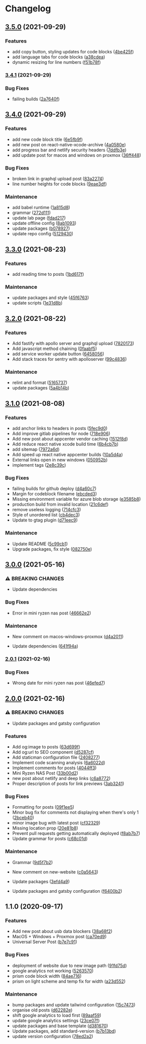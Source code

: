 # Changelog

## [3.5.0](https://github.com/zanechua/website/compare/v3.4.1...v3.5.0) (2021-09-29)

### Features

- add copy button, styling updates for code blocks ([4be425f](https://github.com/zanechua/website/commit/4be425f5cf3f94b27bde1494ef22a58c17351463))
- add language tabs for code blocks ([a38cdea](https://github.com/zanechua/website/commit/a38cdeae26f72ab51653d587398298d637158c01))
- dynamic resizing for line numbers ([f51b78f](https://github.com/zanechua/website/commit/f51b78f1f55636bc5c61e00503bf68fc24e2018e))

### [3.4.1](https://github.com/zanechua/website/compare/v3.4.0...v3.4.1) (2021-09-29)

### Bug Fixes

- failing builds ([2a7640f](https://github.com/zanechua/website/commit/2a7640fe816f7c817f6544d1136827db372dbea6))

## [3.4.0](https://github.com/zanechua/website/compare/v3.3.0...v3.4.0) (2021-09-29)

### Features

- add new code block title ([6e5fb9f](https://github.com/zanechua/website/commit/6e5fb9f929fd4b808e148165c977834c5ed6d51d))
- add new post on react-native-xcode-archive ([4a0580e](https://github.com/zanechua/website/commit/4a0580ef230a51fd07308e013258eabb19feefdc))
- add progress bar and netlify security headers ([7ddfb3e](https://github.com/zanechua/website/commit/7ddfb3ef198fec11426c5c3e61e8ed9b378cd076))
- add update post for macos and windows on proxmox ([36ff448](https://github.com/zanechua/website/commit/36ff448d4e90a594f9e5fc92ca1e77af8d7e2be4))

### Bug Fixes

- broken link in graphql upload post ([83a2274](https://github.com/zanechua/website/commit/83a2274876bcf3daea1d08e110fff6a7088ea2b5))
- line number heights for code blocks ([9eae3df](https://github.com/zanechua/website/commit/9eae3df3d07bae54ce1e1ccfcc18dd61f26b734b))

### Maintenance

- add babel runtime ([1a815d8](https://github.com/zanechua/website/commit/1a815d8be91f94747cff1f825f8fbefaf7af3c22))
- grammar ([272d111](https://github.com/zanechua/website/commit/272d11133788e1c6b0b653ab1dae38bfc313c9cd))
- update lab page ([fdad217](https://github.com/zanechua/website/commit/fdad21790ee078a21e615f5a6680d145190e940c))
- update offline config ([8ab1093](https://github.com/zanechua/website/commit/8ab109343c9944154d52aede50b95de9e7d6950c))
- update packages ([b078927](https://github.com/zanechua/website/commit/b078927f0d261a96ea85c183c0dc84a123bc3402))
- update repo config ([5129430](https://github.com/zanechua/website/commit/512943012b228fc467938cd5c04ea4ea59f65499))

## [3.3.0](https://github.com/zanechua/website/compare/v3.2.0...v3.3.0) (2021-08-23)

### Features

- add reading time to posts ([1bd617f](https://github.com/zanechua/website/commit/1bd617f80bda368b71a764a664fc6b9aa370700b))

### Maintenance

- update packages and style ([45f6763](https://github.com/zanechua/website/commit/45f67632c5e5e20e6de07ac7930b56bb9d60fe84))
- update scripts ([1e31d8b](https://github.com/zanechua/website/commit/1e31d8b7f9836ee2ad72b6076bfe0797741bf2af))

## [3.2.0](https://github.com/zanechua/website/compare/v3.1.0...v3.2.0) (2021-08-22)

### Features

- Add fastify with apollo server and graphql upload ([7820173](https://github.com/zanechua/website/commit/78201731c3b61ed182234d3f8507fe8b600c64d7))
- Add javascript method chaining ([0faabf5](https://github.com/zanechua/website/commit/0faabf55b07bd5e2301cc8d82522876fec254391))
- add service worker update button ([6458056](https://github.com/zanechua/website/commit/6458056304de0b53261c7b28c02ebf53195a7389))
- Add stack traces for sentry with apolloserver ([99c4836](https://github.com/zanechua/website/commit/99c48361c4ee74230866bfb68029d202b0837c57))

### Maintenance

- relint and format ([5165737](https://github.com/zanechua/website/commit/516573732c04b6244a5eaa31eff6eb1869ce3ea5))
- update packages ([5a4b14b](https://github.com/zanechua/website/commit/5a4b14b53e7832cebab30e6e1daef8e538468bda))

## [3.1.0](https://github.com/zanechua/website/compare/v3.0.0...v3.1.0) (2021-08-08)

### Features

- add anchor links to headers in posts ([5fec9d0](https://github.com/zanechua/website/commit/5fec9d08b3031e2b5a632c3999d25318a3ff78a7))
- Add improve gitlab pipelines for node ([718e906](https://github.com/zanechua/website/commit/718e90658919ad2cfdd534565f18953754f02aa1))
- Add new post about appcenter vendor caching ([1512f8d](https://github.com/zanechua/website/commit/1512f8dbb4a00e896764722b8fc013f75d1711da))
- Add reduce react native xcode build time ([6b4cb7b](https://github.com/zanechua/website/commit/6b4cb7bccdc6ded97adfa02807c2680cba62ad5e))
- add sitemap ([7972a6d](https://github.com/zanechua/website/commit/7972a6d5ae0e0d180c493b28775879c764adf68d))
- Add speed up react native appcenter builds ([10a5d4a](https://github.com/zanechua/website/commit/10a5d4a4871a6e891160a741e11ec727f3c619f2))
- External links open in new windows ([050952b](https://github.com/zanechua/website/commit/050952ba8a9adfe3cf9ea65eb91258339b1e17f4))
- implement tags ([2e8c39c](https://github.com/zanechua/website/commit/2e8c39c8dfd08b4b8d5cfc82ab271192ac82cd6a))

### Bug Fixes

- failing builds for github deploy ([d4a60c7](https://github.com/zanechua/website/commit/d4a60c778ec2b2eb7db76c642e1f0a7d8cd54cee))
- Margin for codeblock filename ([ebcded3](https://github.com/zanechua/website/commit/ebcded309a03e56d6c252264086be292d3c2a142))
- Missing environment variable for azure blob storage ([e3585b8](https://github.com/zanechua/website/commit/e3585b8c002f8e091e10271e26182c559fa5b4fe))
- production build from invalid location ([21c6def](https://github.com/zanechua/website/commit/21c6def3dcf7791d8ffa4783cef01c17261cc7cc))
- remove useless logging ([714cfc3](https://github.com/zanechua/website/commit/714cfc3f01064099aa55d10746b6d639f8c675fb))
- Style of unordered list ([cb4dec3](https://github.com/zanechua/website/commit/cb4dec323950886324281e915c548fccce8d9918))
- Update to gtag plugin ([d71eec9](https://github.com/zanechua/website/commit/d71eec965e4c48580e1f1c585c9c803659418622))

### Maintenance

- Update README ([5c99cb1](https://github.com/zanechua/website/commit/5c99cb1dc400e7bcd9daee33f643cccaff803ad3))
- Upgrade packages, fix style ([082750e](https://github.com/zanechua/website/commit/082750e886fbf2afac97b797c55b9ebf77d62dbb))

## [3.0.0](https://github.com/zanechua/website/compare/v2.0.1...v3.0.0) (2021-05-16)

### ⚠ BREAKING CHANGES

- Update dependencies

### Bug Fixes

- Error in mini ryzen nas post ([46662e2](https://github.com/zanechua/website/commit/46662e253a33a72cbe49e6d22d61274e0f1341a2))

### Maintenance

- New comment on macos-windows-proxmox ([d4a2011](https://github.com/zanechua/website/commit/d4a20118207a27aa731478df8feb89b6f246004e))

- Update dependencies ([641f94a](https://github.com/zanechua/website/commit/641f94a1d4fddd89d02a16e29633b310a19ec627))

### [2.0.1](https://github.com/zanechua/website/compare/v2.0.0...v2.0.1) (2021-02-16)

### Bug Fixes

- Wrong date for mini ryzen nas post ([46efed7](https://github.com/zanechua/website/commit/46efed7deb4f688fb18fd8d7e2a8b139348bdffd))

## [2.0.0](https://github.com/zanechua/website/compare/v1.1.0...v2.0.0) (2021-02-16)

### ⚠ BREAKING CHANGES

- Update packages and gatsby configuration

### Features

- Add og:image to posts ([63d699f](https://github.com/zanechua/website/commit/63d699fd7b80678a5bb3d925e41630c3e1fd929d))
- Add og:url to SEO component ([d5287cf](https://github.com/zanechua/website/commit/d5287cf860c241e47dab5ba70aed104b98452ec2))
- Add staticman configuration file ([2408277](https://github.com/zanechua/website/commit/2408277538ef6e1ed006f487e82f17eb535b0d3d))
- Implement code scanning analysis ([6a6022d](https://github.com/zanechua/website/commit/6a6022d9e9d37ee2b01756f268474e857d96c323))
- Implement comments for posts ([4044ff3](https://github.com/zanechua/website/commit/4044ff365c180efddb4719fa7fbef792d3c90e86))
- Mini Ryzen NAS Post ([33b00d2](https://github.com/zanechua/website/commit/33b00d2d182f32f2ea627a0e66948afd88ce1204))
- new post about netlify and deep links ([c6a8772](https://github.com/zanechua/website/commit/c6a8772817e177fd444e62dc018f54c81f1cf43a))
- Proper description of posts for link previews ([3ab3241](https://github.com/zanechua/website/commit/3ab3241062019a655345f8fe92c0d9fa77a85d8c))

### Bug Fixes

- Formatting for posts ([09f1ee5](https://github.com/zanechua/website/commit/09f1ee5f0662c98130212ab6e30f9e06103646de))
- Minor bug fix for comments not displaying when there's only 1 ([2bceb40](https://github.com/zanechua/website/commit/2bceb403a35dc717a035620c8bb121a75af4a81f))
- minor image bug with latest post ([cf32329](https://github.com/zanechua/website/commit/cf32329bfb7d2998bb0a9a39b695a42485c53324))
- Missing location prop ([20e81b8](https://github.com/zanechua/website/commit/20e81b8783cfe39760114743c0316b62d3a6d1ea))
- Prevent pull requests getting automatically deployed ([f8ab7b7](https://github.com/zanechua/website/commit/f8ab7b755a5c65e88fe2e3aff0bd4172e82db709))
- Update grammar for posts ([c68c01d](https://github.com/zanechua/website/commit/c68c01dc2deda6a7da1103bd2626e5b8b7ac4abe))

### Maintenance

- Grammar ([9d5f7b2](https://github.com/zanechua/website/commit/9d5f7b2fbf2f489dc2017191302b07344b76e8ee))
- New comment on new-website ([c0a5643](https://github.com/zanechua/website/commit/c0a5643d00f17ecb651149668943b506af1d41c1))
- Update packages ([3efd4a9](https://github.com/zanechua/website/commit/3efd4a943535649752bf87959da607cd1d3645e0))

- Update packages and gatsby configuration ([f6400b2](https://github.com/zanechua/website/commit/f6400b2502618248ceb7bd534ce2fa19e14b3264))

## 1.1.0 (2020-09-17)

### Features

- Add new post about usb data blockers ([38a68f2](https://github.com/zanechua/website/commit/38a68f2f9aa4ea8451b57de2936e3fb402b6a1b9))
- MacOS + Windows + Proxmox post ([ca70ed9](https://github.com/zanechua/website/commit/ca70ed95c34c73054d6585737d70e4b60b35581b))
- Universal Server Post ([b7e7c91](https://github.com/zanechua/website/commit/b7e7c91dddce37de488b96b557a13c4752edc345))

### Bug Fixes

- deployment of website due to new image path ([91fd75d](https://github.com/zanechua/website/commit/91fd75d95b55a3fadca667d87eaf7153e0b966df))
- google analytics not working ([5263570](https://github.com/zanechua/website/commit/52635707d2f373892ad8189990a37fd1a06e2db1))
- prism code block width ([84ae716](https://github.com/zanechua/website/commit/84ae716ba7c59ea1e5e4367362760c3ab1c5dca7))
- prism on light scheme and temp fix for width ([a23d552](https://github.com/zanechua/website/commit/a23d552cdab3e8cf1c17a3efebe1ee8f6380a207))

### Maintenance

- bump packages and update tailwind configuration ([15c7473](https://github.com/zanechua/website/commit/15c74732e0571c4e45af84f8f8e4fc0b4edef787))
- organise old posts ([d62282e](https://github.com/zanechua/website/commit/d62282eaab4ad3d81e060f76ddd0ee0035ea7853))
- shift google analytics to load first ([89aaf59](https://github.com/zanechua/website/commit/89aaf593ab20033eee809574439e96d4c8865944))
- update google analytics settings ([23ce07f](https://github.com/zanechua/website/commit/23ce07f6b8972c56827c6952bb4506d61dad70f2))
- update packages and base template ([d381670](https://github.com/zanechua/website/commit/d381670c5949b5c3a55161a66ff5dd591872bfc3))
- Update packages, add standard-version ([b7b13bd](https://github.com/zanechua/website/commit/b7b13bd655a1739dc00df3530d53a81f72371737))
- update version configuration ([78ed2a2](https://github.com/zanechua/website/commit/78ed2a2ed75e2d60512c49f53b88b9fa070efbfa))
